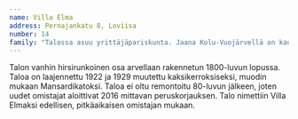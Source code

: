 ```yaml
---
name: Villa Elma
address: Pernajankatu 8, Loviisa
number: 14
family: "Talossa asuu yrittäjäpariskunta. Jaana Kolu-Vuojärvellä on kauneushoitola ja Michael Vuojärvi on sähköurakoitsija. Pari osti talonsa syksyllä 2016, koska halusivat pienen kodin lähellä keskustaa. Talon ei tarvinnut olla uusi ja pientä remontoitavaakin piti löytyä.\n– Ja kyllä sitä löytyikin, yllinkyllin, sanoo Jaana. Silti juuri tämä talo puhutteli, se tuntui heti alusta kodikkaalta.\nTalo koostui ennen monista pienistä huoneista ja komeroista. Sisätiloissa purettiin paljon, keittiöstä miltei kaiken. Vain vanhat hirsirungot jätettiin paikoilleen. Pieni osa niistä ehkä uusitaan.\n– Meillä ei ole kiirettä remontin kanssaa, hitaus on hyvä asia varsinkin kun ajattelee erilaisten materiaalien valintaa. Mutta sen verran teemme rivakasti kesän 2017 aikana, että pääsemme muuttaman sisään.\nPihalla on vanha saunarakennus. Se korjataan ja myös pihan ulkonäkö muuttuu.\n– Tästä tulee joskus aivan ihana piha terassineen. Villa Elmassa haluamme vanheta."
---
```

Talon vanhin hirsirunkoinen osa arvellaan rakennetun 1800-luvun lopussa. Taloa on laajennettu 1922 ja 1929 muutettu kaksikerroksiseksi, muodin mukaan Mansardikatoksi. Taloa ei oltu remontoitu 80-luvun jälkeen, joten uudet omistajat aloittivat 2016 mittavan peruskorjauksen. Talo nimettiin Villa Elmaksi edellisen, pitkäaikaisen omistajan mukaan.
